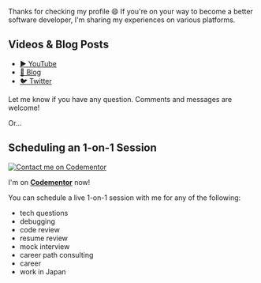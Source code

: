 Thanks for checking my profile 😄 If you're on your way to become a better software developer, I'm sharing my experiences on various platforms.

## Videos & Blog Posts

- [▶️ YouTube](https://www.youtube.com/channel/UC4525fkKrAC3GjtkhD24yYA)
- [📖 Blog](https://adlerhsieh.com)
- [🐦 Twitter](https://twitter.com/adlerhsieh)

Let me know if you have any question. Comments and messages are welcome!

Or...

## Scheduling an 1-on-1 Session

[![Contact me on Codementor](https://www.codementor.io/m-badges/adlerhsieh/find-me-on-cm-b.svg)](https://www.codementor.io/@adlerhsieh?refer=badge)

I'm on [**Codementor**](https://www.codementor.io/@adlerhsieh?refer=badge) now! 

You can schedule a live 1-on-1 session with me for any of the following:

- tech questions
- debugging
- code review
- resume review
- mock interview
- career path consulting
- career
- work in Japan

<!--
**adlerhsieh/adlerhsieh** is a ✨ _special_ ✨ repository because its `README.md` (this file) appears on your GitHub profile.

Here are some ideas to get you started:

- 🔭 I’m currently working on ...
- 🌱 I’m currently learning ...
- 👯 I’m looking to collaborate on ...
- 🤔 I’m looking for help with ...
- 💬 Ask me about ...
- 📫 How to reach me: ...
- 😄 Pronouns: ...
- ⚡ Fun fact: ...
-->

